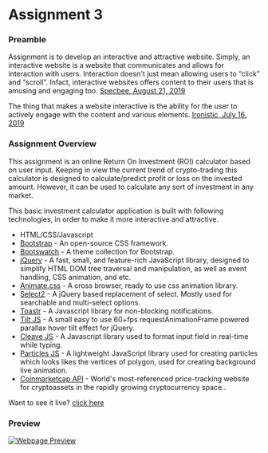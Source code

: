 # Assignment 3

### Preamble

Assignment is to develop an interactive and attractive website. Simply, an interactive website is a website that communicates and allows for interaction with users. Interaction doesn't just mean allowing users to “click” and “scroll”. Infact, interactive websites offers content to their users that is amusing and engaging too. [Specbee, August 21, 2019](https://www.specbee.com/blogs/how-make-interactive-websites-and-why-you-need-one "Specbee, August 21, 2019")

The thing that makes a website interactive is the ability for the user to actively engage with the content and various elements. [Ironistic, July 16, 2019](https://www.ironistic.com/insights/interactive-website-design-benefits/ "Ironistic, July 16, 2019")

### Assignment Overview

This assignment is an online Return On Investment (ROI) calculator based on user input. Keeping in view the current trend of crypto-trading this calculator is designed to calculate/predict profit or loss on the invested amount. However, it can be used to calculate any sort of investment in any market.

This basic investment calculator application is built with following technologies, in order to make it more interactive and attractive.

- HTML/CSS/Javascript
- [Bootstrap](https://getbootstrap.com/ "Bootstrap") - An open-source CSS framework.
- [Bootswatch](https://bootswatch.com/ "Bootswatch") - A theme collection for Bootstrap.
- [jQuery](https://jquery.com/ "jQuery") - A fast, small, and feature-rich JavaScript library, designed to simplify HTML DOM tree traversal and manipulation, as well as event handling, CSS animation, and etc.
- [Animate.css](https://animate.style/ "Animate.css") - A cross browser, ready to use css animation library.
- [Select2](https://select2.org/ "Select2") - A jQuery based replacement of select. Mostly used for searchable and multi-select options.
- [Toastr](https://codeseven.github.io/toastr/ "Toastr") - A Javascript library for non-blocking notifications.
- [Tilt JS](https://gijsroge.github.io/tilt.js/ "Tilt JS") - A small easy to use 60+fps requestAnimationFrame powered parallax hover tilt effect for jQuery.
- [Cleave JS](https://nosir.github.io/cleave.js/ "Cleave") - A Javascript library used to format input field in real-time while typing.
- [Particles JS](https://vincentgarreau.com/particles.js/ "Particles JS") - A lightweight JavaScript library used for creating particles which looks likes the vertices of polygon, used for creating background live animation.
- [Coinmarketcap API](https://coinmarketcap.com/ "Coinmarketcap API") - World's most-referenced price-tracking website for cryptoassets in the rapidly growing cryptocurrency space..

Want to see it live? [click here](https://azlaan4.github.io/Learn-MERN/Assignment%2003/index.html "click here")

### Preview


[![Webpage Preview](./assets/imgs/site-preview.png "Webpage Preview")](https://mdazlaanzubair.github.io/Learn-MERN/Assignment%2002/index.html "Webpage Preview")
